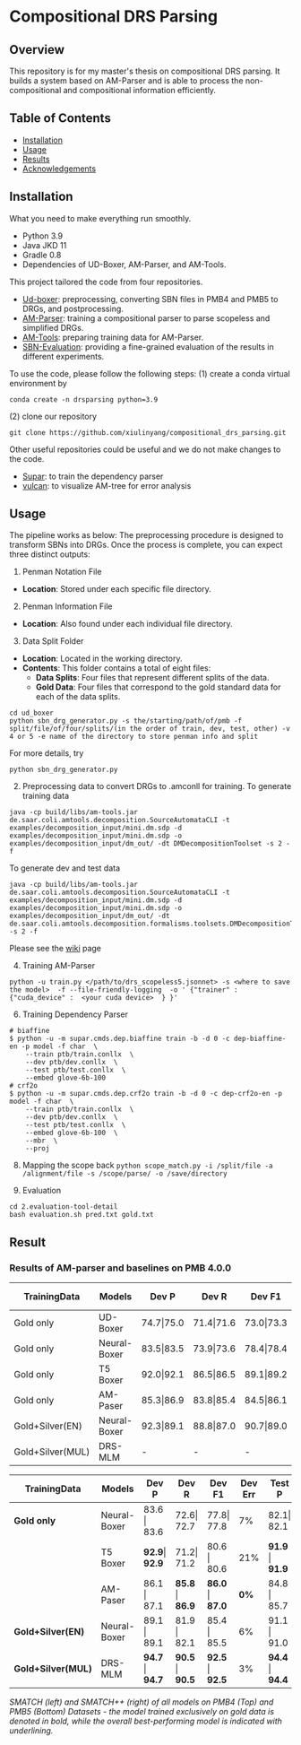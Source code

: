# Compositional DRS Parsing

## Overview
This repository is for my master's thesis on compositional DRS parsing. It builds a system based on AM-Parser and is able to process the non-compositional and compositional information efficiently. 

## Table of Contents
- [Installation](#installation)
- [Usage](#usage)
- [Results](#results)
- [Acknowledgements](#acknowledgements)

## Installation
What you need to make everything run smoothly.
* Python 3.9
* Java JKD 11
* Gradle 0.8
* Dependencies of UD-Boxer, AM-Parser, and AM-Tools.


This project tailored the code from four repositories.

* [Ud-boxer](https://github.com/xiulinyang/ud-boxer/tree/colab): preprocessing, converting SBN files in PMB4 and PMB5 to DRGs, and postprocessing.
* [AM-Parser](https://github.com/xiulinyang/am-parser/tree/unsupervised2020): training a compositional parser to parse scopeless and simplified DRGs.
* [AM-Tools](https://github.com/xiulinyang/am-tools): preparing training data for AM-Parser.
* [SBN-Evaluation](https://github.com/xiulinyang/SBN-evaluation-tool): providing a fine-grained evaluation of the results in different experiments.

To use the code, please follow the following steps:
(1) create a conda virtual environment by 

```
conda create -n drsparsing python=3.9
```

(2) clone our repository
```
git clone https://github.com/xiulinyang/compositional_drs_parsing.git
```

Other useful repositories could be useful and we do not make changes to the code.
* [Supar](https://github.com/yzhangcs/parser): to train the dependency parser
* [vulcan](https://github.com/jgroschwitz/vulcan): to visualize AM-tree for error analysis

  
## Usage
The pipeline works as below:
The preprocessing procedure is designed to transform SBNs into DRGs. Once the process is complete, you can expect three distinct outputs:
1. Penman Notation File
- **Location**: Stored under each specific file directory.
2. Penman Information File
- **Location**: Also found under each individual file directory.
3. Data Split Folder
- **Location**: Located in the working directory.
- **Contents**: This folder contains a total of eight files:
  - **Data Splits**: Four files that represent different splits of the data.
  - **Gold Data**: Four files that correspond to the gold standard data for each of the data splits.

```
cd ud_boxer
python sbn_drg_generator.py -s the/starting/path/of/pmb -f split/file/of/four/splits/(in the order of train, dev, test, other) -v 4 or 5 -e name of the directory to store penman info and split
```

For more details, try 

```
python sbn_drg_generator.py
```

2. Preprocessing data to convert DRGs to .amconll for training.
   To generate training data
```
java -cp build/libs/am-tools.jar de.saar.coli.amtools.decomposition.SourceAutomataCLI -t examples/decomposition_input/mini.dm.sdp -d examples/decomposition_input/mini.dm.sdp -o examples/decomposition_input/dm_out/ -dt DMDecompositionToolset -s 2 -f
```
To generate dev and test data

```
java -cp build/libs/am-tools.jar de.saar.coli.amtools.decomposition.SourceAutomataCLI -t examples/decomposition_input/mini.dm.sdp -d examples/decomposition_input/mini.dm.sdp -o examples/decomposition_input/dm_out/ -dt de.saar.coli.amtools.decomposition.formalisms.toolsets.DMDecompositionToolset -s 2 -f
```
   Please see the [wiki](https://github.com/coli-saar/am-parser/wiki/Learning-compositional-structures) page

4. Training AM-Parser
   
```
python -u train.py </path/to/drs_scopeless5.jsonnet> -s <where to save the model>  -f --file-friendly-logging  -o ' {"trainer" : {"cuda_device" :  <your cuda device>  } }'
````
6. Training Dependency Parser
```
# biaffine
$ python -u -m supar.cmds.dep.biaffine train -b -d 0 -c dep-biaffine-en -p model -f char  \
    --train ptb/train.conllx  \
    --dev ptb/dev.conllx  \
    --test ptb/test.conllx  \
    --embed glove-6b-100
# crf2o
$ python -u -m supar.cmds.dep.crf2o train -b -d 0 -c dep-crf2o-en -p model -f char  \
    --train ptb/train.conllx  \
    --dev ptb/dev.conllx  \
    --test ptb/test.conllx  \
    --embed glove-6b-100  \
    --mbr  \
    --proj
```
8. Mapping the scope back
   ```python scope_match.py -i /split/file -a /alignment/file -s /scope/parse/ -o /save/directory```

9. Evaluation
```
cd 2.evaluation-tool-detail
bash evaluation.sh pred.txt gold.txt
```

## Result

### Results of AM-parser and baselines on PMB 4.0.0

| **TrainingData** | **Models** | **Dev P** | **Dev R** | **Dev F1** | **Dev Err** | **Test P** | **Test R** | **Test F1** | **Test Err** | **Eval P** | **Eval R** | **Eval F1** | **Eval Err** |
|------------------|------------|----------|----------|-----------|------------|----------|----------|-----------|------------|----------|----------|-----------|------------|
| Gold only        | UD-Boxer   | 74.7\|75.0 | 71.4\|71.6 | 73.0\|73.3 | .2% | 75.4\|75.4 | 71.9\|71.9 | 73.6\|74.0 | **0%** | 74.2\|74.4 | 70.3\|70.4 | 72.2\|72.4 | .4% |
| Gold only        | Neural-Boxer | 83.5\|83.5 | 73.9\|73.6 | 78.4\|78.4 | 8% | 83.9\|84.0 | 75.2\|75.2 | 79.3\|79.3 | 6% | 80.4\|80.5 | 70.3\|70.8 | 75.3\|75.3 | 8% |
| Gold only        | T5 Boxer | 92.0\|92.1 | 86.5\|86.5 | 89.1\|89.2 | 4% | 92.6\|92.6 | 88.3\|88.3 | 90.4\|90.4 | 4% | 91.3\|91.3 | 86.0\|86.0 | 88.6\|88.6 | 4% |
| Gold only        | AM-Paser | 85.3\|86.9 | 83.8\|85.4 | 84.5\|86.1 | **0%** | 85.2\|86.3 | 85.0\|86.1 | 85.1\|86.2 | **0%** | 83.1\|84.4 | 82.7\|84.0 | 82.9\|84.2 | **0%** |
| Gold+Silver(EN)  | Neural-Boxer | 92.3\|89.1 | 88.8\|87.0 | 90.7\|89.0 | 3% | 92.6\|92.5 | 88.8\|88.8 | 90.6\|90.6 | 3% | 91.6\|91.6 | 86.9\|86.9 | 89.2\|89.2 | 4% |
| Gold+Silver(MUL) | DRS-MLM | - | - | - | - | - | - | 94.0 | 0.2% | - | - | - | - |


| TrainingData         | Models       | Dev P           | Dev R           | Dev F1          | Dev Err | Test P           | Test R           | Test F1          | Test Err | TestLong P        | TestLong R        | TestLong F1       | TestLong Err |
|----------------------|--------------|-----------------|-----------------|-----------------|---------|-----------------|-----------------|-----------------|----------|-----------------|-----------------|-----------------|---------------|
| **Gold only**        | Neural-Boxer | 83.6 \| 83.6    | 72.6\| 72.7    | 77.8\| 77.8    | 7%      | 82.1\| 82.1    | 70.6 \| 70.6    | 75.9 \| 76.0    | 9%       | -               | -               | -               | -             |
|                      | T5 Boxer     | **92.9**\| **92.9** | 71.2\| 71.2    | 80.6 \| 80.6    | 21%     | **91.9** \| **91.9** | 72.6 \| 72.6    | 81.1\| 81.1    | 18%      | **75.6**\| **76.5** | 2.5\| 2.5       | 4.8 \| 4.8       | 92%           |
|                      | AM-Paser     | 86.1 \| 87.1    | **85.8** \| **86.9** | **86.0** \| **87.0** | **0%**  | 84.8 \| 85.7    | **84.6** \| **85.5** | **84.7** \| **85.6** | **0%**    | 45.0 \| 50.9       | **38.7** \| **42.5** | **41.6** \| **46.3** | **3.4%**       |
| **Gold+Silver(EN)**  | Neural-Boxer | 89.1 \| 89.1    | 81.9 \| 82.1    | 85.4 \| 85.5    | 6%      | 91.1 \| 91.0    | 79.1 \| 79.3    | 84.7 \| 84.7    | 12%      | 60.0 \| 62.8       | 8.8 \| 9.3       | 15.4 \| 16.1     | 79%           |
| **Gold+Silver(MUL)** | DRS-MLM      | **94.7** \| **94.7** | **90.5** \| **90.5** | **92.5** \| **92.5** | 3%      | **94.4** \| **94.4** | **88.7** \| **88.7** | **91.5** \| **91.5** | 4%      | **82.0** \| **81.9** | 5.5 \| 5.7       | 10.2 \| 10.6     | 82%           |

*SMATCH (left) and SMATCH++ (right) of all models on PMB4 (Top) and PMB5 (Bottom) Datasets - the model trained exclusively on gold data is denoted in bold, while the overall best-performing model is indicated with underlining.*

